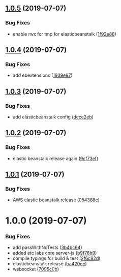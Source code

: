 ## [1.0.5](https://github.com/etclabscore/pristine-typescript-openrpc-server/compare/1.0.4...1.0.5) (2019-07-07)


### Bug Fixes

* enable rwx for tmp for elasticbeanstalk ([1f92e88](https://github.com/etclabscore/pristine-typescript-openrpc-server/commit/1f92e88))

## [1.0.4](https://github.com/etclabscore/pristine-typescript-openrpc-server/compare/1.0.3...1.0.4) (2019-07-07)


### Bug Fixes

* add ebextensions ([1939e97](https://github.com/etclabscore/pristine-typescript-openrpc-server/commit/1939e97))

## [1.0.3](https://github.com/etclabscore/pristine-typescript-openrpc-server/compare/1.0.2...1.0.3) (2019-07-07)


### Bug Fixes

* add elasticbeanstalk config ([dece2eb](https://github.com/etclabscore/pristine-typescript-openrpc-server/commit/dece2eb))

## [1.0.2](https://github.com/etclabscore/pristine-typescript-openrpc-server/compare/1.0.1...1.0.2) (2019-07-07)


### Bug Fixes

* elastic beanstalk release again ([9cf73ef](https://github.com/etclabscore/pristine-typescript-openrpc-server/commit/9cf73ef))

## [1.0.1](https://github.com/etclabscore/pristine-typescript-openrpc-server/compare/1.0.0...1.0.1) (2019-07-07)


### Bug Fixes

* AWS elastic beanstalk release ([054388c](https://github.com/etclabscore/pristine-typescript-openrpc-server/commit/054388c))

# 1.0.0 (2019-07-07)


### Bug Fixes

* add passWithNoTests ([3b4bc64](https://github.com/etclabscore/pristine-typescript-openrpc-server/commit/3b4bc64))
* added etc labs core server-js ([b9f76b9](https://github.com/etclabscore/pristine-typescript-openrpc-server/commit/b9f76b9))
* compile typings for build & test ([2f6c92d](https://github.com/etclabscore/pristine-typescript-openrpc-server/commit/2f6c92d))
* elasticbeanstalk release ([ba420ee](https://github.com/etclabscore/pristine-typescript-openrpc-server/commit/ba420ee))
* websocket ([7095c0b](https://github.com/etclabscore/pristine-typescript-openrpc-server/commit/7095c0b))
